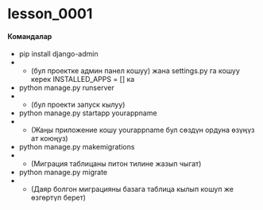 # lesson_0001
####  Командалар
* pip install django-admin
* * (бул проектке админ панел кошуу) жана settings.py га кошуу керек INSTALLED_APPS = [] ка 
* python manage.py runserver
* * (бул проекти запуск кылуу)
* python manage.py startapp yourappname
* * (Жаңы приложение кошу yourappname бул сөздүн ордуна өзүңүз ат коюңуз)
* python manage.py makemigrations
* * (Миграция таблицаны питон тилине жазып чыгат)
* python manage.py migrate
* * (Даяр болгон миграцияны базага таблица кылып кошуп же өзгөртүп берет)
